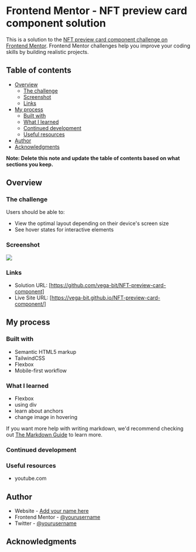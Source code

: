 # Frontend Mentor - NFT preview card component solution

This is a solution to the [NFT preview card component challenge on Frontend Mentor](https://www.frontendmentor.io/challenges/nft-preview-card-component-SbdUL_w0U). Frontend Mentor challenges help you improve your coding skills by building realistic projects.

## Table of contents

- [Overview](#overview)
  - [The challenge](#the-challenge)
  - [Screenshot](#screenshot)
  - [Links](#links)
- [My process](#my-process)
  - [Built with](#built-with)
  - [What I learned](#what-i-learned)
  - [Continued development](#continued-development)
  - [Useful resources](#useful-resources)
- [Author](#author)
- [Acknowledgments](#acknowledgments)

**Note: Delete this note and update the table of contents based on what sections you keep.**

## Overview

### The challenge

Users should be able to:

- View the optimal layout depending on their device's screen size
- See hover states for interactive elements

### Screenshot

![](./screenshot.png)

### Links

- Solution URL: [https://github.com/vega-bit/NFT-preview-card-component]
- Live Site URL: [https://vega-bit.github.io/NFT-preview-card-component/]

## My process

### Built with

- Semantic HTML5 markup
- TailwindCSS
- Flexbox
- Mobile-first workflow

### What I learned

- Flexbox
- using div
- learn about anchors
- change image in hovering

If you want more help with writing markdown, we'd recommend checking out [The Markdown Guide](https://www.markdownguide.org/) to learn more.

### Continued development

### Useful resources

- youtube.com

## Author

- Website - [Add your name here](https://www.your-site.com)
- Frontend Mentor - [@yourusername](https://www.frontendmentor.io/profile/yourusername)
- Twitter - [@yourusername](https://www.twitter.com/yourusername)

## Acknowledgments

